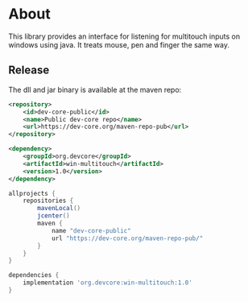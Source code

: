 # About

This library provides an interface for listening for multitouch inputs on windows using java.
It treats mouse, pen and finger the same way. 


## Release
The dll and jar binary is available at the maven repo:

```xml
<repository>
    <id>dev-core-public</id>
    <name>Public dev-core repo</name>
    <url>https://dev-core.org/maven-repo-pub</url>
</repository>

<dependency>
    <groupId>org.devcore</groupId>
    <artifactId>win-multitouch</artifactId>
    <version>1.0</version>
</dependency>
``` 

```groovy
allprojects {
    repositories {
        mavenLocal()
        jcenter()
        maven {
            name "dev-core-public"
            url "https://dev-core.org/maven-repo-pub/"
        }
    }
}

dependencies {
    implementation 'org.devcore:win-multitouch:1.0'
}
```
